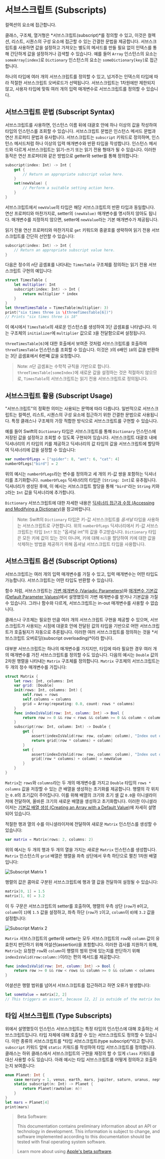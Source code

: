 # 서브스크립트 (Subscripts)

컬렉션의 요소에 접근합니다.

클래스, 구조체, 열거형은 *서브스크립트(subscript)*를 정의할 수 있고,
이것은 컬렉션, 리스트, 시퀀스의 구성 요소에 접근할 수 있는 간결한 문법을 제공합니다.
서브스크립트를 사용하면 값을 설정하고 가져오는
별도의 메서드를 만들 필요 없이 인덱스를 통해 간단하게 값을 설정하거나 검색할 수 있습니다.
예를 들어 `Array` 인스턴스의 요소는 `someArray[index]`로
`Dictionary` 인스턴스의 요소는 `someDictionary[key]`로 접근합니다.

하나의 타입에 여러 개의 서브스크립트를 정의할 수 있고,
넘겨주는 인덱스의 타입에 따라
적절한 서브스크립트 오버로드가 선택됩니다.
서브스크립트는 1차원에만 제한되지 않고,
사용자 타입에 맞춰
여러 개의 입력 매개변수로 서브스크립트를 정의할 수 있습니다.

<!--
  TODO: this chapter should provide an example of subscripting an enumeration,
  as per Joe Groff's example from rdar://16555559.
-->

## 서브스크립트 문법 (Subscript Syntax)

서브스크립트를 사용하면, 인스턴스 이름 뒤에 대괄호 안에 하나 이상의 값을 작성하여
타입의 인스턴스를 조회할 수 있습니다.
서브스크립트 문법은 인스턴스 메서드 문법과 연산 프로퍼티 문법과 유사합니다.
서브스크립트는 `subscript` 키워드로 정의하며,
인스턴스 메서드처럼
하나 이상의 입력 매개변수와 반환 타입을 작성합니다.
인스턴스 메서드와 다르게 서브스크립트는 읽기-쓰기 또는 읽기 전용 형태가 될 수 있습니다.
이러한 동작은 연산 프로퍼티와 같은 방법으로
getter와 setter를 통해 정의합니다:

```swift
subscript(index: Int) -> Int {
    get {
        // Return an appropriate subscript value here.
    }
    set(newValue) {
        // Perform a suitable setting action here.
    }
}
```

<!--
  - test: `subscriptSyntax`

  ```swifttest
  >> class Test1 {
  -> subscript(index: Int) -> Int {
        get {
           // Return an appropriate subscript value here.
  >>       return 1
        }
        set(newValue) {
           // Perform a suitable setting action here.
        }
     }
  >> }
  ```
-->

서브스크립트에서 `newValue`의 타입은 해당 서브스크립트의 반환 타입과 동일합니다.
연산 프로퍼티와 마찬가지로, setter의 `(newValue)` 매개변수를
명시하지 않아도 됩니다.
매개변수를 지정하지 않으면,
setter에 `newValue`라는 기본 매개변수가 제공됩니다.

읽기 전용 연산 프로퍼티와 마찬가지로
`get` 키워드와 중괄호를 생략하여
읽기 전용 서브스크립트를 간단히 선언할 수 있습니다:

```swift
subscript(index: Int) -> Int {
    // Return an appropriate subscript value here.
}
```

<!--
  - test: `subscriptSyntax`

  ```swifttest
  >> class Test2 {
  -> subscript(index: Int) -> Int {
        // Return an appropriate subscript value here.
  >>    return 1
     }
  >> }
  ```
-->

다음은 정수의 *n*단 곱셈표를 나타내는 `TimesTable` 구조체를 정의하는
읽기 전용 서브스크립트 구현의 예입니다:

```swift
struct TimesTable {
    let multiplier: Int
    subscript(index: Int) -> Int {
        return multiplier * index
    }
}
let threeTimesTable = TimesTable(multiplier: 3)
print("six times three is \(threeTimesTable[6])")
// Prints "six times three is 18"
```

<!--
  - test: `timesTable`

  ```swifttest
  -> struct TimesTable {
        let multiplier: Int
        subscript(index: Int) -> Int {
           return multiplier * index
        }
     }
  -> let threeTimesTable = TimesTable(multiplier: 3)
  -> print("six times three is \(threeTimesTable[6])")
  <- six times three is 18
  ```
-->

이 예시에서 `TimesTable`의 새로운 인스턴스를 생성하여
3단 곱셈표를 나타냅니다.
이는 구조체의 `initializer`에 `multiplier` 값으로
`3`을 전달함으로써 설정됩니다.

`threeTimesTable[6]`에 대한 호출에서 보여준 것처럼
서브스크립트를 호출하여 `threeTimesTable` 인스턴스를 조회할 수 있습니다.
이것은 `3`의 `6`배인 `18`의 값을 반환하는
3단 곱셈표에서 6번째 값을 요청합니다.

> Note: *n*단 곱셈표는 수학적 규칙을 기반으로 합니다.
> `threeTimesTable[someIndex]`에 새로운 값을 설정하는 것은 적절하지 않으므로,
> `TimesTable`의 서브스크립트는 읽기 전용 서브스크립트로 정의됩니다.

## 서브스크립트 활용 (Subscript Usage)

"서브스크립트"의 정확한 의미는 사용되는 문맥에 따라 다릅니다.
일반적으로 서브스크립트는 컬렉션, 리스트, 시퀀스의 구성 요소에
접근하기 위한 간결한 문법으로 사용됩니다.
특정 클래스나 구조체의
가장 적합한 방식으로 서브스크립트를 구현할 수 있습니다.

예를 들어 Swift의 `Dictionary` 타입은
서브스크립트를 통해 `Dictionary` 인스턴스에 저장된 값을 설정하고 조회할 수 있도록 구현되어 있습니다.
서브스크립트 대괄호 내에 딕셔너리의 키 타입의 키를 제공하고
딕셔너리의 값 타입의 값을 서브스크립트에 할당하여
딕셔너리에 값을 설정할 수 있습니다:

```swift
var numberOfLegs = ["spider": 8, "ant": 6, "cat": 4]
numberOfLegs["bird"] = 2
```

<!--
  - test: `dictionarySubscript`

  ```swifttest
  -> var numberOfLegs = ["spider": 8, "ant": 6, "cat": 4]
  -> numberOfLegs["bird"] = 2
  ```
-->

위의 예시는 `numberOfLegs`라는 변수를 정의하고
세 개의 키-값 쌍을 포함하는 딕셔너리를 초기화합니다.
`numberOfLegs` 딕셔너리의 타입은 `[String: Int]`로 유추됩니다.
딕셔너리가 생성된 후에,
이 예시는 서브스크립트 할당을 통해
`"bird"`라는 `String` 키와 `2`라는 `Int` 값을 딕셔너리에 추가합니다.

`Dictionary` 서브스크립트에 대한 자세한 내용은
[딕셔너리 접근과 수정 (Accessing and Modifying a Dictionary)](./collection-types.md#딕셔너리-접근과-수정-accessing-and-modifying-a-dictionary)을 참고바랍니다.

> Note: Swift의 `Dictionary` 타입은 키-값 서브스크립트를
> *옵셔널* 타입을 사용하는 서브스크립트로 구현합니다.
> 위의 `numberOfLegs` 딕셔너리에서
> 키-값 서브스크립트는 타입 `Int?`
> 또는 "옵셔널 int"의 값을 주고받습니다.
> `Dictionary` 타입은 모든 키에 값이 있는 것이 아니며,
> 키에 대해 `nil`을 할당하여
> 키에 대한 값을 삭제하는 방법을 제공하기 위해 옵셔널 서브스크립트 타입을 사용합니다.

## 서브스크립트 옵션 (Subscript Options)

서브스크립트는 여러 개의 입력 매개변수를 가질 수 있고,
입력 매개변수는 어떤 타입도 가능합니다.
서브스크립트는 어떤 타입도 반환할 수 있습니다.

함수 처럼,
서브스크립트는 [가변 매개변수 (Variadic Parameters)](./functions.md#가변-매개변수-variadic-parameters)와
[매개변수 기본값 (Default Parameter Values)](./functions.md#매개변수-기본값-default-parameter-values)에서 설명했듯이
가변 매개변수를 받거나
기본값을 가질 수 있습니다.
그러나 함수와 다르게,
서브스크립트는 in-out 매개변수를 사용할 수 없습니다.

<!--
  - test: `subscripts-can-have-default-arguments`

  ```swifttest
  >> struct Subscriptable {
  >>     subscript(x: Int, y: Int = 0) -> Int {
  >>         return 100
  >>     }
  >> }
  >> let s = Subscriptable()
  >> print(s[0])
  << 100
  ```
-->

클래스나 구조체는 필요한 만큼 여러 개의 서브스크립트 구현을 제공할 수 있으며,
서브스크립트가 사용되는 시점에
대괄호 안에 전달된 값의 타입을 기반으로
어떤 서브스크립트가 호출될지가 자동으로 추론됩니다.
이러한 여러 서브스크립트를 정의하는 것을 *서브스크립트 오버로딩(subscript overloading)*이라 합니다.

대부분 서브스크립트는 하나의 매개변수를 가지지만,
타입에 따라 필요한 경우
여러 개의 매개변수를 가진 서브스크립트를 정의할 수도 있습니다.
다음의 예시는 `Double` 값의 2차원 행렬을 나타내는
`Matrix` 구조체를 정의합니다.
`Matrix` 구조체의 서브스크립트는 두 개의 정수 매개변수를 가집니다:

```swift
struct Matrix {
    let rows: Int, columns: Int
    var grid: [Double]
    init(rows: Int, columns: Int) {
        self.rows = rows
        self.columns = columns
        grid = Array(repeating: 0.0, count: rows * columns)
    }
    func indexIsValid(row: Int, column: Int) -> Bool {
        return row >= 0 && row < rows && column >= 0 && column < columns
    }
    subscript(row: Int, column: Int) -> Double {
        get {
            assert(indexIsValid(row: row, column: column), "Index out of range")
            return grid[(row * columns) + column]
        }
        set {
            assert(indexIsValid(row: row, column: column), "Index out of range")
            grid[(row * columns) + column] = newValue
        }
    }
}
```

<!--
  - test: `matrixSubscript, matrixSubscriptAssert`

  ```swifttest
  -> struct Matrix {
        let rows: Int, columns: Int
        var grid: [Double]
        init(rows: Int, columns: Int) {
           self.rows = rows
           self.columns = columns
           grid = Array(repeating: 0.0, count: rows * columns)
        }
        func indexIsValid(row: Int, column: Int) -> Bool {
           return row >= 0 && row < rows && column >= 0 && column < columns
        }
        subscript(row: Int, column: Int) -> Double {
           get {
              assert(indexIsValid(row: row, column: column), "Index out of range")
              return grid[(row * columns) + column]
           }
           set {
              assert(indexIsValid(row: row, column: column), "Index out of range")
              grid[(row * columns) + column] = newValue
           }
        }
     }
  ```
-->

`Matrix`는 `rows`와 `columns`라는 두 개의 매개변수를 가지고
`Double` 타입의 `rows * columns` 값을 저장할 수 있는 큰 배열을 생성하는 초기화를 제공합니다.
행렬의 각 위치는 `0.0`의 초기값이 주어집니다.
이를 위해 배열의 크기와 초기 셀 값 `0.0`을 이니셜라이저에 전달하여,
올바른 크기의 새로운 배열을 생성하고 초기화합니다.
이러한 이니셜라이저는
[기본값 배열 생성 (Creating an Array with a Default Value)](./collection-types.md#기본값-배열-생성-creating-an-array-with-a-default-value)에 자세히 설명되어 있습니다.

적절한 행과 열의 수를 이니셜라이저에 전달하여
새로운 `Matrix` 인스턴스를 생성할 수 있습니다:

```swift
var matrix = Matrix(rows: 2, columns: 2)
```

<!--
  - test: `matrixSubscript, matrixSubscriptAssert`

  ```swifttest
  -> var matrix = Matrix(rows: 2, columns: 2)
  >> assert(matrix.grid == [0.0, 0.0, 0.0, 0.0])
  ```
-->

위의 예시는 두 개의 행과 두 개의 열을 가지는 새로운 `Matrix` 인스턴스를 생성합니다.
`Matrix` 인스턴스의 `grid` 배열은
행렬을 좌측 상단에서 우측 하단으로
펼친 1차원 배열입니다:

![Subscript Matrix 1](../.gitbook/assets/subscriptMatrix01_2x~dark.png)

행렬의 값은 콤마로 구분된
서브스크립트에 행과 열 값을 전달하여 설정될 수 있습니다:

```swift
matrix[0, 1] = 1.5
matrix[1, 0] = 3.2
```

<!--
  - test: `matrixSubscript, matrixSubscriptAssert`

  ```swifttest
  -> matrix[0, 1] = 1.5
  >> print(matrix[0, 1])
  << 1.5
  -> matrix[1, 0] = 3.2
  >> print(matrix[1, 0])
  << 3.2
  ```
-->

이 두 구문은 서브스크립트의 setter를 호출하여,
행렬의 우측 상단
(`row`가 `0`이고, `column`이 `1`)에 `1.5` 값을 설정하고,
좌측 하단
(`row`가 `1`이고, `column`이 `0`)에 `3.2` 값을 설정합니다:

![Subscript Matrix 2](../.gitbook/assets/subscriptMatrix02_2x~dark.png)

`Matrix` 서브스크립트의 getter와 setter는 모두
서브스크립트의 `row`와 `column` 값이 유효한지 판단하기 위해 어설션(assertion)을 포함합니다.
이러한 검사를 지원하기 위해,
`Matrix`는 요청한 `row`와 `column`이
행렬의 범위 안에 있는지를 판단하기 위해
`indexIsValid(row:column:)`이라는 편의 메서드를 제공합니다:

```swift
func indexIsValid(row: Int, column: Int) -> Bool {
    return row >= 0 && row < rows && column >= 0 && column < columns
}
```

<!--
  - test: `matrixSubscript`

  ```swifttest
  >> var rows = 2
  >> var columns = 2
  -> func indexIsValid(row: Int, column: Int) -> Bool {
        return row >= 0 && row < rows && column >= 0 && column < columns
     }
  ```
-->

어셜션은 행렬 범위를 넘어서
서브스크립트를 접근하려고 하면 오류가 발생합니다:

```swift
let someValue = matrix[2, 2]
// This triggers an assert, because [2, 2] is outside of the matrix bounds.
```

<!--
  - test: `matrixSubscriptAssert`

  ```swifttest
  -> let someValue = matrix[2, 2]
  xx assert
  // This triggers an assert, because [2, 2] is outside of the matrix bounds.
  ```
-->

## 타입 서브스크립트 (Type Subscripts)

위에서 설명했듯이 인스턴스 서브스크립트는
특정 타입의 인스턴스에 대해 호출하는 서브스크립트입니다.
타입 자체에 대해 호출할 수 있는 서브스크립트도 정의할 수 있습니다.
이런 종류의 서브스크립트를 *타입 서브스크립트(type subscript)*라고 합니다.
`subscript` 키워드 앞에 `static` 키워드를 작성하여
타입 서브스크립트를 정의합니다.
클래스는 하위 클래스에서 서브스크립트의 구현을 재정의 할 수 있게
`class` 키워드를 대신 사용할 수도 있습니다.
아래 예시는 타입 서브스크립트를 어떻게 정의하고 호출하는지 보여줍니다:

```swift
enum Planet: Int {
    case mercury = 1, venus, earth, mars, jupiter, saturn, uranus, neptune
    static subscript(n: Int) -> Planet {
        return Planet(rawValue: n)!
    }
}
let mars = Planet[4]
print(mars)
```

<!--
  - test: `static-subscript`

  ```swifttest
  -> enum Planet: Int {
        case mercury = 1, venus, earth, mars, jupiter, saturn, uranus, neptune
        static subscript(n: Int) -> Planet {
           return Planet(rawValue: n)!
        }
     }
  -> let mars = Planet[4]
  >> assert(mars == Planet.mars)
  -> print(mars)
  << mars
  ```
-->

> Beta Software:
>
> This documentation contains preliminary information about an API or technology in development. This information is subject to change, and software implemented according to this documentation should be tested with final operating system software.
>
> Learn more about using [Apple's beta software](https://developer.apple.com/support/beta-software/).

<!--
This source file is part of the Swift.org open source project

Copyright (c) 2014 - 2022 Apple Inc. and the Swift project authors
Licensed under Apache License v2.0 with Runtime Library Exception

See https://swift.org/LICENSE.txt for license information
See https://swift.org/CONTRIBUTORS.txt for the list of Swift project authors
-->
